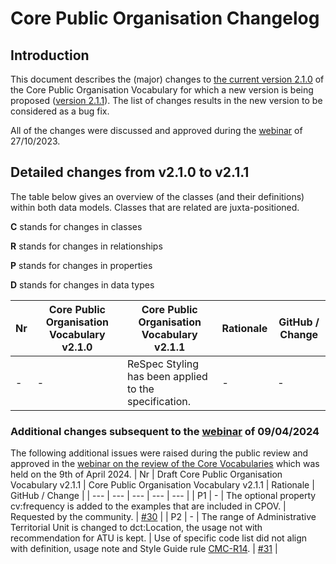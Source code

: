 # Core Public Organisation Changelog

## Introduction
This document describes the (major) changes to [the current version 2.1.0](https://github.com/SEMICeu/CPOV/tree/master/releases/2.1.0) of the Core Public Organisation Vocabulary for which a new version is being proposed ([version 2.1.1](https://semiceu.github.io/CPOV/releases/2.1.1/)). The list of changes results in the new version to be considered as a bug fix.

All of the changes were discussed and approved during the [webinar](https://joinup.ec.europa.eu/collection/semic-support-centre/event/webinar-review-core-vocabularies) of 27/10/2023.

## Detailed changes from v2.1.0 to v2.1.1

The table below gives an overview of the classes (and their definitions) within both data models. Classes that are related are juxta-positioned.

**C** stands for changes in classes

**R** stands for changes in relationships

**P** stands for changes in properties

**D** stands for changes in data types

| Nr | Core Public Organisation Vocabulary v2.1.0 | Core Public Organisation Vocabulary v2.1.1 | Rationale | GitHub / Change |
| --- | --- | --- | --- | --- |
| - | - | ReSpec Styling has been applied to the specification.| - | - |

### Additional changes subsequent to the [webinar](https://joinup.ec.europa.eu/collection/semic-support-centre/event/webinar-review-core-vocabularies-and-style-guide-blog-post) of 09/04/2024
The following additional issues were raised during the public review and approved in the [webinar on the review of the Core Vocabularies](https://joinup.ec.europa.eu/collection/semic-support-centre/event/webinar-review-core-vocabularies-and-style-guide-blog-post) which was held on the 9th of April 2024.
| Nr | Draft Core Public Organisation Vocabulary v2.1.1 | Core Public Organisation Vocabulary v2.1.1 | Rationale | GitHub / Change |
| --- | --- | --- | --- | --- |
| P1 | - | The optional property cv:frequency is added to the examples that are included in CPOV. | Requested by the community. | [#30](https://github.com/SEMICeu/CPOV/issues/30) |
| P2 | - | The range of Administrative Territorial Unit is changed to dct:Location, the usage not with recommendation for ATU is kept.  | Use of specific code list did not align with definition, usage note and Style Guide rule [CMC-R14](https://semiceu.github.io/style-guide/1.0.0/gc-conceptual-model-conventions.html#sec:cmc-r14). | [#31](https://github.com/SEMICeu/CPOV/issues/31) |
